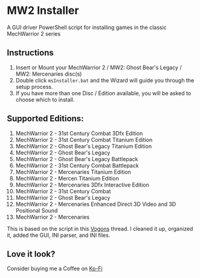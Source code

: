 # MW2 Installer
A GUI driver PowerShell script for installing games in the classic MechWarrior 2 series

## Instructions

1. Insert or Mount your MechWarrior 2 / MW2: Ghost Bear's Legacy / MW2: Mercenaries disc(s)
1. Double click `msInstaller.bat` and the Wizard will guide you through the setup process.
1. If you have more than one Disc / Edition available, you will be asked to choose which to install.

## Supported Editions:

1. MechWarrior 2 - 31st Century Combat 3Dfx Edition
1. MechWarrior 2 - 31st Century Combat Titanium Edition
1. MechWarrior 2 - Ghost Bear's Legacy Titanium Edition
1. MechWarrior 2 - Ghost Bear's Legacy
1. MechWarrior 2 - Ghost Bear's Legacy Battlepack
1. MechWarrior 2 - 31st Century Combat Battlepack
1. MechWarrior 2 - Mercenaries Titanium Edition
1. MechWarrior 2 - Mercen Titanium Edition
1. MechWarrior 2 - Mercenaries 3Dfx Interactive Edition
1. MechWarrior 2 - 31st Century Combat
1. MechWarrior 2 - Ghost Bear's Legacy
1. MechWarrior 2 - Mercenaries Enhanced Direct 3D Video and 3D Positional Sound
1. MechWarrior 2 - Mercenaries

This is based on the script in this [Vogons](https://www.vogons.org/viewtopic.php?p=1349628#p1349628) thread. 
I cleaned it up, organized it, added the GUI, INI parser, and INI files.

## Love it look?
Consider buying me a Coffee on [Ko-Fi](https://ko-fi.com/gryarea)
